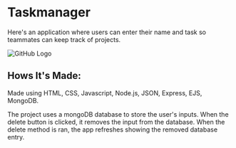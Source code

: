 # Taskmanager
Here's an application where users can enter their name and task so teammates can keep track of projects. 

![GitHub Logo](Taskmanager/task.jpg)

## Hows It's Made:

Made using HTML, CSS, Javascript, Node.js, JSON, Express, EJS, MongoDB.

The project uses a mongoDB database to store the user's inputs. When the delete button is clicked, it removes the
input from the database. When the delete method is ran, the app refreshes showing the removed database entry.  
